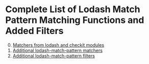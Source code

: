 
# Complete List of Lodash Match Pattern Matching Functions and Added Filters

0. [Matchers from lodash and checkit modules](#matchers-from-lodash-and-checkit-modules)
0. [Additional lodash-match-pattern matchers](#additional-lodash-match-pattern-matchers)
0. [Additional lodash-match-pattern filters](#additional-lodash-match-pattern-filters)
